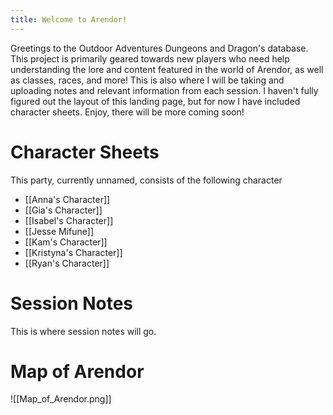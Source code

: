 ```yaml
---
title: Welcome to Arendor!
---
```

Greetings to the Outdoor Adventures Dungeons and Dragon's database. This project is primarily geared towards new players who need help understanding the lore and content featured in the world of Arendor, as well as classes, races, and more! This is also where I will be taking and uploading notes and relevant information from each session. I haven't fully figured out the layout of this landing page, but for now I have included character sheets. Enjoy, there will be more coming soon! 
# Character Sheets 
This party, currently unnamed, consists of the following character
- [[Anna's Character]]
- [[Gia's Character]]
- [[Isabel's Character]]
- [[Jesse Mifune]]
- [[Kam's Character]]
- [[Kristyna's Character]]
- [[Ryan's Character]]
# Session Notes
This is where session notes will go.
# Map of Arendor
![[Map_of_Arendor.png]]